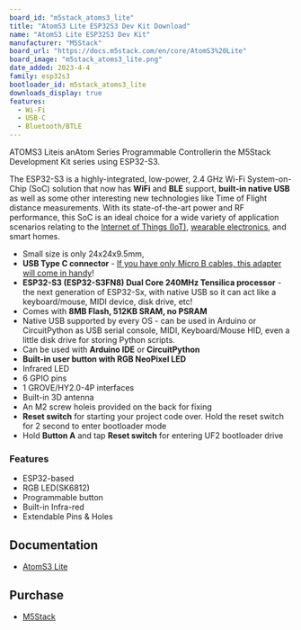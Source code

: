 ```yaml
---
board_id: "m5stack_atoms3_lite"
title: "AtomS3 Lite ESP32S3 Dev Kit Download"
name: "AtomS3 Lite ESP32S3 Dev Kit"
manufacturer: "M5Stack"
board_url: "https://docs.m5stack.com/en/core/AtomS3%20Lite"
board_image: "m5stack_atoms3_lite.png"
date_added: 2023-4-4
family: esp32s3
bootloader_id: m5stack_atoms3_lite
downloads_display: true
features:
  - Wi-Fi
  - USB-C
  - Bluetooth/BTLE
---
```


ATOMS3 Liteis anAtom Series Programmable Controllerin the M5Stack Development Kit series using ESP32-S3.

The ESP32-S3 is a highly-integrated, low-power, 2.4 GHz Wi-Fi System-on-Chip (SoC) solution that now has **WiFi** and **BLE** support, **built-in native USB** as well as some other interesting new technologies like Time of Flight distance measurements. With its state-of-the-art power and RF performance, this SoC is an ideal choice for a wide variety of application scenarios relating to the [Internet of Things (IoT)](https://www.adafruit.com/category/342), [wearable electronics](https://www.adafruit.com/category/65), and smart homes.

- Small size is only 24x24x9.5mm, 
- **USB Type C connector** - [If you have only Micro B cables, this adapter will come in handy](https://www.adafruit.com/product/4299)!
- **ESP32-S3 (ESP32-S3FN8) Dual Core 240MHz Tensilica processor** - the next generation of ESP32-Sx, with native USB so it can act like a keyboard/mouse, MIDI device, disk drive, etc!
- Comes with **8MB Flash, 512KB SRAM, no PSRAM**
- Native USB supported by every OS - can be used in Arduino or CircuitPython as USB serial console, MIDI, Keyboard/Mouse HID, even a little disk drive for storing Python scripts.
- Can be used with **Arduino IDE** or **CircuitPython**
- **Built-in user button with RGB NeoPixel LED**
- Infrared LED
- 6 GPIO pins
- 1 GROVE/HY2.0-4P interfaces
- Built-in 3D antenna
- An M2 screw holeis provided on the back for fixing
- **Reset switch** for starting your project code over. Hold the reset switch for 2 second to enter bootloader mode
-  Hold **Button A** and tap **Reset switch** for entering UF2 bootloader drive

### Features
- ESP32-based
- RGB LED(SK6812)
- Programmable button
- Built-in Infra-red
- Extendable Pins & Holes

## Documentation

* [AtomS3 Lite](https://docs.m5stack.com/en/core/AtomS3%20Lite)

## Purchase

* [M5Stack](https://shop.m5stack.com/products/atoms3-lite-esp32s3-dev-kit)